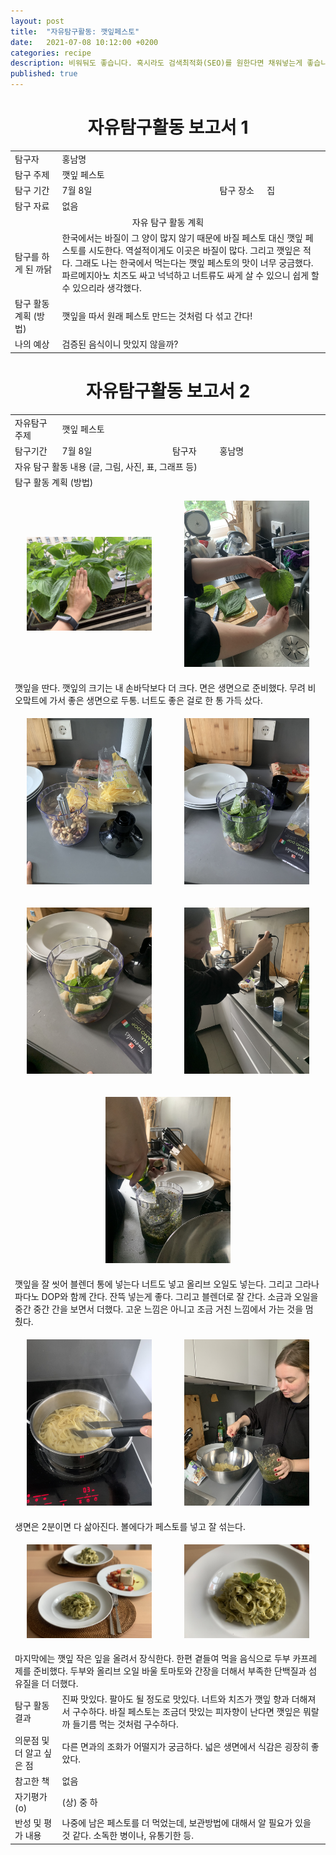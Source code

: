 ```yaml
---
layout: post
title:  "자유탐구활동: 깻잎페스토"
date:   2021-07-08 10:12:00 +0200
categories: recipe
description: 비워둬도 좋습니다. 혹시라도 검색최적화(SEO)를 원한다면 채워넣는게 좋습니다.
published: true
---
```

 
<h1 style='text-align:center;font-weight:bold;'>자유탐구활동 보고서 1</h1>

<table>
  <tr>
    <td style="width: 15%;">탐구자</td>
    <td style="width: 85%;" colspan=3>홍남명</td>
  </tr>
  <tr>
    <td>탐구 주제</td>
    <td style="width: 85%;" colspan=3>깻잎 페스토 </td>
  </tr>
  <tr>
    <td>탐구 기간</td>
    <td style="width: 50%;" >7월 8일</td>
    <td style="width: 15%;" >탐구 장소</td>
    <td style="width: 20%;" >집 </td>
  </tr>
  <tr>
    <td>탐구 자료</td>
    <td colspan=3>없음</td>
  </tr>
  <tr>
    <td colspan=4 style='text-align:center'>자유 탐구 활동 계획</td>
  </tr>
  <tr>
    <td>탐구를 하게 된 까닭</td>
    <td colspan=3>한국에서는 바질이 그 양이 많지 않기 때문에 바질 페스토 대신 깻잎 페스토를 시도한다. 역설적이게도 이곳은 바질이 많다. 그리고 깻잎은 적다. 그래도 나는 한국에서 먹는다는 깻잎 페스토의 맛이 너무 궁금했다. 파르메지아노 치즈도 싸고 넉넉하고 너트류도 싸게 살 수 있으니 쉽게 할 수 있으리라 생각했다. </td>
  </tr>
  <tr>
    <td>탐구 활동 계획 (방법)</td>
    <td colspan=3>
    깻잎을 따서 원래 페스토 만드는 것처럼 다 섞고 간다! </td>
  </tr>
  <tr>
    <td>나의 예상</td>
    <td colspan=3>검증된 음식이니 맛있지 않을까?</td>
  </tr>
</table>
   
<h1 style='text-align:center;font-weight:bold;'>자유탐구활동 보고서 2</h1> 

<table>
  <tr>
    <td style="width: 15%;" colspan=1>자유탐구주제</td>
    <td style="width: 85%;" colspan=3>깻잎 페스토</td>
  </tr>
  <tr>
    <td style="width: 15%;">탐구기간</td>
    <td style="width: 35%;">7월 8일</td>
    <td style="width: 15%;">탐구자</td>
    <td style="width: 35%;">홍남명</td>
  </tr>
  <tr>
    <td colspan=4> 자유 탐구 활동 내용 (글, 그림, 사진, 표, 그래프 등)</td>
  </tr>
  <tr>
    <td colspan=4>탐구 활동 계획 (방법)</td>
  </tr>
  <tr>
     <td colspan=2>
       <p align="center">
     <img src="/asset/images/perilla-pesto_1_size.jpg" width="200px" />
     </p>
     </td>
     <td colspan=2>
     <p align="center">
     <img src="/asset/images/perilla-pesto_2_wash.jpg" width="200px" />
     </p>
     </td>
  </tr>
  <tr>
  <td colspan=4>
     깻잎을 딴다. 깻잎의 크기는 내 손바닥보다 더 크다. 면은 생면으로 준비했다. 무려 비오맠트에 가서 좋은 생면으로 두통. 너트도 좋은 걸로 한 통 가득 샀다. 
 </td>
  </tr>
  <tr>
    <td colspan=2>
     <p align="center">
     <img src="/asset/images/perilla-pesto_3_Nut.jpg" width="200px" />
     </p>
    </td>
    <td colspan=2>
     <p align="center">
     <img src="/asset/images/perilla-pesto_4_Mix.jpg" width="200px" />
     </p>
    </td>
  </tr>
  <tr>
    <td  colspan=2>
     <p align="center">
     <img src="/asset/images/perilla-pesto_6_add-cheese2.jpg" width="200px" />
     </p>
    </td>
    <td  colspan=2>
     <p align="center">
     <img src="/asset/images/perilla-pesto_8_mix-it-all.jpg" width="200px" />
     </p>
    </td>
   </tr>
   <tr>
    <td colspan=4>
     <p align="center">
     <img src="/asset/images/perilla-pesto_9_add-some-oil.jpg" width="200px" />
     </p>
    </td>
  </tr>
  <tr>
    <td colspan=4>
    깻잎을 잘 씻어 블렌더 통에 넣는다 너트도 넣고 올리브 오일도 넣는다. 그리고 그라나 파다노 DOP와 함께 간다. 잔뜩 넣는게 좋다. 그리고 블렌더로 잘 간다. 소금과 오일을 중간 중간 간을 보면서 더했다. 고운 느낌은 아니고 조금 거친 느낌에서 가는 것을 멈췄다. 
    </td>
  </tr>
  <tr>
   <td colspan=2> 
     <p align="center">
     <img src="/asset/images/perilla-pesto_7_boil-pasta.jpg" width="200px" />
     </p>
   </td>
   <td colspan=2> 
     <p align="center">
     <img src="/asset/images/perilla-pesto_10_plating.jpg" width="200px" />
     </p>
    </td>
  </tr>

  <tr>
    <td colspan=4> 
    생면은 2분이면 다 삶아진다. 볼에다가 페스토를 넣고 잘 섞는다. 
    </td>
  </tr>
  <tr>
   <td colspan=2> 
     <p align="center">
     <img src="/asset/images/perilla-pesto_11_finish.jpg" width="200px" />
     </p>
   </td>
      <td colspan=2> 
     <p align="center">
     <img src="/asset/images/perilla-pesto_12_close-up.jpg" width="200px" />
     </p>
   </td>
  </tr>
 
  <tr>
   <td colspan=4> 
    마지막에는 깻잎 작은 잎을 올려서 장식한다. 한편 곁들여 먹을 음식으로 두부 카프레제를 준비했다. 두부와 올리브 오일 바울 토마토와 간장을 더해서 부족한 단백질과 섬유질을 더 더했다. 
   </td>
  </tr>

  <tr>
    <td style="width: 15%;">탐구 활동 결과</td>
    <td style="width: 85%;" colspan=3> 진짜 맛있다. 팔아도 될 정도로 맛있다. 너트와 치즈가 깻잎 향과 더해져서 구수하다. 바질 페스토는 조금더 맛있는 피자향이 난다면 깻잎은 뭐랄까 들기름 먹는 것처럼 구수하다. 
 </td>
  </tr>
  <tr>
    <td style="width: 15%;">의문점 및 더 알고 싶은 점</td>
    <td style="width: 85%;" colspan=3> 다른 면과의 조화가 어떨지가 궁금하다. 넓은 생면에서 식감은 굉장히 좋았다. 
 </td>
  </tr>
  <tr>
    <td style="width: 15%;">참고한 책</td>
    <td style="width: 85%;" colspan=3> 없음 </td>
  </tr>
  <tr>
    <td style="width: 15%;">자기평가(o)</td>
    <td style="width: 85%;" colspan=3> (상) 중 하 </td>
  </tr>
  <tr>
    <td style="width: 15%;">반성 및 평가 내용</td>
    <td style="width: 85%;" colspan=3> 나중에 남은 페스토를 더 먹었는데, 보관방법에 대해서 알 필요가 있을 것 같다. 소독한 병이나, 유통기한 등.  </td>
  </tr>
</table>
